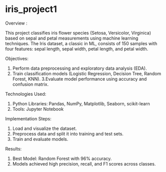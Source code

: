 # iris_project1

Overview :

This project classifies iris flower species (Setosa, Versicolor, Virginica) based on sepal and petal measurements using machine learning techniques. The Iris dataset, a classic in ML, consists of 150 samples with four features: sepal length, sepal width, petal length, and petal width.

Objectives:

 1. Perform data preprocessing and exploratory data analysis (EDA).
 2. Train classification models (Logistic Regression, Decision Tree, Random Forest, KNN).
 3.Evaluate model performance using accuracy and confusion matrix.

Technologies Used:

 1. Python Libraries: Pandas, NumPy, Matplotlib, Seaborn, scikit-learn
 2. Tools: Jupyter Notebook
    
Implementation Steps:

1. Load and visualize the dataset.
2. Preprocess data and split it into training and test sets.
3. Train and evaluate models.

Results:
1. Best Model: Random Forest with 96% accuracy.
2. Models achieved high precision, recall, and F1 scores across classes.
